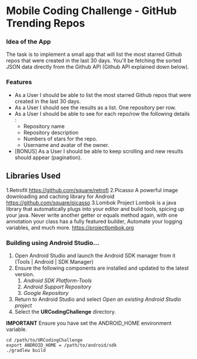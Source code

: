 Mobile Coding Challenge - GitHub Trending Repos
===========================================

### Idea of the App
The task is to implement a small app that will list the most starred Github repos that were created in the last 30 days.
You'll be fetching the sorted JSON data directly from the Github API (Github API explained down below).

### Features
* As a User I should be able to list the most starred Github repos that were created in the last 30 days.
* As a User I should see the results as a list. One repository per row.
* As a User I should be able to see for each repo/row the following details :
  * Repository name
  * Repository description
  * Numbers of stars for the repo.
  * Username and avatar of the owner.
* [BONUS] As a User I should be able to keep scrolling and new results should appear (pagination).


<h2>Libraries Used</h2>

1.Retrofit
https://github.com/square/retrofi
2.Picasso
A powerful image downloading and caching library for Android
https://github.com/square/picasso
3.Lombok
Project Lombok is a java library that automatically plugs into your editor and build tools, spicing up your java.
Never write another getter or equals method again, with one annotation your class has a fully featured builder, Automate your logging variables, and much more.
https://projectlombok.org

<h3>Building using Android Studio...</h3>

1. Open Android Studio and launch the Android SDK manager from it (Tools | Android | SDK Manager)
1. Ensure the following components are installed and updated to the latest version.
   1. *Android SDK Platform-Tools*
   1. *Android Support Repository*
   1. *Google Repository*
1. Return to Android Studio and select *Open an existing Android Studio project*
1. Select the **URCodingChallenge** directory.

**IMPORTANT** Ensure you have set the ANDROID_HOME environment variable.

    cd /path/to/URCodingChallenge
    export ANDROID_HOME = /path/to/android/sdk
    ./gradlew build